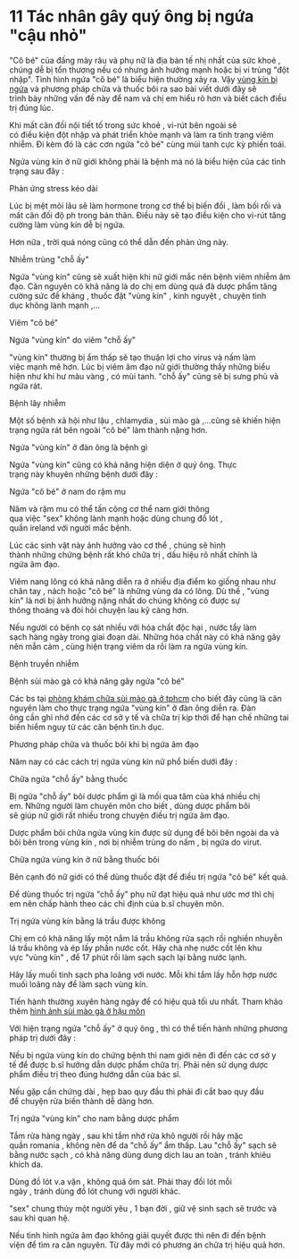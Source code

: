 # 11 Tác nhân gây quý ông bị ngứa "cậu nhỏ"
<p>&quot;Cô bé&quot;&nbsp;của&nbsp;đấng mày râu&nbsp;và&nbsp;phụ nữ&nbsp;là&nbsp;địa bàn&nbsp;tế nhị&nbsp;nhất của&nbsp;sức khoẻ&nbsp;, chúng dễ bị&nbsp;tổn thương&nbsp;nếu có nhưng&nbsp;ảnh hưởng&nbsp;mạnh hoặc bị&nbsp;vi trùng&nbsp;&quot;đột nhập&quot;.&nbsp;Tình hình&nbsp;ngứa&nbsp;&quot;cô bé&quot;&nbsp;là&nbsp;biểu hiện&nbsp;thường&nbsp;xảy ra. Vậy&nbsp;<a href="http://phongkhamsuimaoga.com/ngua-vung-kin-o-nam-va-nu-la-benh-gi-phuong-phap-chua-va-thuoc-boi-1448.html">vùng kín bị ngứa</a>&nbsp;và&nbsp;phương pháp&nbsp;chữa&nbsp;và&nbsp;thuốc&nbsp;bôi&nbsp;ra sao&nbsp;bài viết&nbsp;dưới đây&nbsp;sẽ trình&nbsp;bày&nbsp;những&nbsp;vấn đề&nbsp;này để nam và&nbsp;chị em&nbsp;hiểu rõ&nbsp;hơn và biết&nbsp;cách&nbsp;điều trị&nbsp;đúng lúc.</p>

<p>Khi&nbsp;mất&nbsp;cân đối&nbsp;nội tiết tố trong&nbsp;sức khoẻ&nbsp;,&nbsp;vi-rút&nbsp;bên ngoài sẽ có&nbsp;điều&nbsp;kiện&nbsp;đột nhập&nbsp;và&nbsp;phát triển&nbsp;khỏe mạnh&nbsp;và&nbsp;làm ra&nbsp;tình trạng&nbsp;viêm nhiễm.&nbsp;Đi kèm&nbsp;đó là&nbsp;các&nbsp;cơn ngứa&nbsp;&quot;cô bé&quot;&nbsp;cùng&nbsp;mùi tanh&nbsp;cực kỳ&nbsp;phiền toái.</p>

<p>Ngứa&nbsp;vùng kín&nbsp;ở&nbsp;nữ giới&nbsp;không phải&nbsp;là bệnh mà nó là&nbsp;biểu hiện&nbsp;của&nbsp;các&nbsp;tình trạng&nbsp;sau đây&nbsp;:</p>

<p>Phản ứng&nbsp;stress&nbsp;kéo dài</p>

<p>Lúc&nbsp;bị&nbsp;mệt mỏi&nbsp;lâu sẽ làm&nbsp;hormone&nbsp;trong&nbsp;cơ thể&nbsp;bị&nbsp;biến đổi&nbsp;, làm&nbsp;bối rối&nbsp;và mất&nbsp;cân đối&nbsp;độ ph trong&nbsp;bản thân.&nbsp;Điều&nbsp;này sẽ&nbsp;tạo điều kiện&nbsp;cho&nbsp;vi-rút&nbsp;tăng cường&nbsp;làm&nbsp;vùng kín&nbsp;dễ bị ngứa.</p>

<p>Hơn nữa&nbsp;,&nbsp;trời&nbsp;quá nóng cũng&nbsp;có thể&nbsp;dẫn đến&nbsp;phản ứng&nbsp;này.</p>

<p>Nhiễm trùng&nbsp;&quot;chỗ ấy&quot;</p>

<p>Ngứa&nbsp;&quot;vùng kín&quot;&nbsp;cũng sẽ&nbsp;xuất hiện&nbsp;khi&nbsp;nữ giới&nbsp;mắc&nbsp;nên&nbsp;bệnh&nbsp;viêm nhiễm&nbsp;âm đạo.&nbsp;Căn nguyên&nbsp;có khả năng&nbsp;là do&nbsp;chị em&nbsp;dùng quá đà&nbsp;dược phẩm&nbsp;tăng cường sức đề kháng&nbsp;,&nbsp;thuốc&nbsp;đặt&nbsp;&quot;vùng kín&quot;&nbsp;,&nbsp;kinh nguyệt&nbsp;,&nbsp;chuyện tình dục&nbsp;không&nbsp;lành mạnh&nbsp;,&hellip;</p>

<p>Viêm&nbsp;&quot;cô bé&quot;</p>

<p>Ngứa&nbsp;&quot;vùng kín&quot;&nbsp;do viêm&nbsp;&quot;chỗ ấy&quot;</p>

<p>&quot;vùng kín&quot;&nbsp;thường bị&nbsp;ẩm thấp&nbsp;sẽ&nbsp;tạo thuận lợi&nbsp;cho&nbsp;virus&nbsp;và nấm&nbsp;làm việc&nbsp;mạnh mẽ&nbsp;hơn.&nbsp;Lúc&nbsp;bị viêm&nbsp;âm đạo&nbsp;nữ giới&nbsp;thường thấy&nbsp;những&nbsp;biểu hiện&nbsp;như&nbsp;khí hư&nbsp;màu vàng , có&nbsp;mùi tanh.&nbsp;&quot;chỗ ấy&quot;&nbsp;cũng sẽ bị&nbsp;sưng phù&nbsp;và ngứa rát.</p>

<p>Bệnh lây nhiễm</p>

<p>Một số&nbsp;bệnh xã hội&nbsp;như lậu ,&nbsp;chlamydia&nbsp;,&nbsp;sùi mào gà&nbsp;,&hellip;cũng sẽ khiến&nbsp;hiện trạng&nbsp;ngứa rát bên ngoài&nbsp;&quot;cô bé&quot;&nbsp;làm thành&nbsp;nặng hơn.</p>

<p>Ngứa&nbsp;&quot;vùng kín&quot;&nbsp;ở&nbsp;đàn ông&nbsp;là bệnh gì</p>

<p>Ngứa&nbsp;&quot;vùng kín&quot;&nbsp;cũng&nbsp;có khả năng&nbsp;hiện diện&nbsp;ở&nbsp;quý ông.&nbsp;Thực trạng&nbsp;này&nbsp;khuyên&nbsp;những&nbsp;bệnh&nbsp;dưới đây&nbsp;:</p>

<p>Ngứa&nbsp;&quot;cô bé&quot;&nbsp;ở nam do rậm mu</p>

<p>Nâm và rậm mu&nbsp;có thể&nbsp;tấn công&nbsp;cơ thể&nbsp;nam giới&nbsp;thông qua&nbsp;việc&nbsp;&quot;sex&quot;&nbsp;không&nbsp;lành mạnh&nbsp;hoặc&nbsp;dùng&nbsp;chung đồ lót , quần&nbsp;ireland&nbsp;với&nbsp;người mắc bệnh.</p>

<p>Lúc&nbsp;các&nbsp;sinh vật này&nbsp;ảnh hưởng&nbsp;vào&nbsp;cơ thể&nbsp;, chúng sẽ&nbsp;hình thành&nbsp;những&nbsp;chứng bệnh&nbsp;rất khó&nbsp;chữa trị&nbsp;,&nbsp;dấu hiệu&nbsp;rõ nhất chính là ngứa&nbsp;âm đạo.</p>

<p>Viêm nang lông&nbsp;có khả năng&nbsp;diễn ra&nbsp;ở nhiều&nbsp;địa điểm&nbsp;ko giống nhau&nbsp;như chân tay , nách hoặc&nbsp;&quot;cô bé&quot;&nbsp;là&nbsp;những&nbsp;vùng&nbsp;da có lông.&nbsp;Dù thế&nbsp;,&nbsp;&quot;vùng kín&quot;&nbsp;là&nbsp;nơi&nbsp;bị&nbsp;ảnh hưởng&nbsp;nặng nhất do chúng không có được sự thông&nbsp;thoáng&nbsp;và đòi hỏi&nbsp;chuyện&nbsp;lau&nbsp;kỹ càng&nbsp;hơn.</p>

<p>Nếu&nbsp;người có bệnh&nbsp;cọ sát&nbsp;nhiều với hóa&nbsp;chất độc&nbsp;hại , nước tẩy&nbsp;làm sạch&nbsp;hàng ngày&nbsp;trong&nbsp;giai đoạn&nbsp;dài.&nbsp;Những&nbsp;hóa chất&nbsp;này&nbsp;có khả năng&nbsp;gây nên&nbsp;mẫn cảm&nbsp;, cùng&nbsp;hiện trạng&nbsp;viêm da rồi&nbsp;làm ra&nbsp;ngứa&nbsp;vùng kín.</p>

<p>Bệnh truyền nhiễm</p>

<p>Bệnh&nbsp;sùi mào gà&nbsp;có khả năng&nbsp;gây ngứa&nbsp;&quot;cô bé&quot;</p>

<p>Các&nbsp;bs&nbsp;tại&nbsp;<a href="http://phongkhamsuimaoga.com/">phòng khám chữa sùi mào gà ở tphcm</a>&nbsp;cho biết&nbsp;đây cũng là&nbsp;căn nguyên&nbsp;làm cho&nbsp;thực trạng&nbsp;ngứa&nbsp;&quot;vùng kín&quot;&nbsp;ở&nbsp;đàn ông&nbsp;diễn ra.&nbsp;Đàn ông&nbsp;cần&nbsp;ghi nhớ&nbsp;đến các cơ sở y tế&nbsp;và&nbsp;chữa trị&nbsp;kịp thời&nbsp;để&nbsp;hạn chế&nbsp;những&nbsp;tai biến&nbsp;hiểm nguy&nbsp;từ&nbsp;các&nbsp;căn&nbsp;bệnh tìn.h dục.</p>

<p>Phương pháp&nbsp;chữa&nbsp;và&nbsp;thuốc&nbsp;bôi&nbsp;khi&nbsp;bị ngứa&nbsp;âm đạo</p>

<p>Năm nay&nbsp;có&nbsp;các&nbsp;cách&nbsp;trị&nbsp;ngứa&nbsp;vùng kín&nbsp;nữ&nbsp;phổ biến&nbsp;dưới đây&nbsp;:</p>

<p>Chữa&nbsp;ngứa&nbsp;&quot;chỗ ấy&quot;&nbsp;bằng&nbsp;thuốc</p>

<p>Bị ngứa&nbsp;&quot;chỗ ấy&quot;&nbsp;bôi&nbsp;dược phẩm&nbsp;gì là&nbsp;mối qua tâm&nbsp;của khá nhiều&nbsp;chị em.&nbsp;Những&nbsp;người làm chuyên môn&nbsp;cho biết&nbsp;,&nbsp;dùng&nbsp;dược phẩm&nbsp;bôi sẽ&nbsp;giúp&nbsp;nữ giới&nbsp;rất nhiều&nbsp;trong&nbsp;chuyện&nbsp;điều trị&nbsp;ngứa&nbsp;âm đạo.</p>

<p>Dược phẩm&nbsp;bôi&nbsp;chữa&nbsp;ngứa&nbsp;vùng kín&nbsp;được&nbsp;sử dụng&nbsp;để bôi bên ngoài da và bôi bên trong&nbsp;vùng kín&nbsp;,&nbsp;nơi&nbsp;bị&nbsp;nhiễm trùng&nbsp;do nấm , bị ngứa do&nbsp;virut.</p>

<p>Chữa&nbsp;ngứa&nbsp;vùng kín&nbsp;ở nữ bằng&nbsp;thuốc&nbsp;bôi</p>

<p>Bên cạnh đó&nbsp;nữ giới&nbsp;có thể&nbsp;dùng&nbsp;thuốc&nbsp;đặt để&nbsp;điều trị&nbsp;ngứa&nbsp;&quot;cô bé&quot;&nbsp;kết quả.</p>

<p>Để&nbsp;dùng&nbsp;thuốc&nbsp;trị&nbsp;ngứa&nbsp;&quot;chỗ ấy&quot;&nbsp;phụ nữ&nbsp;đạt&nbsp;hiệu quả&nbsp;như&nbsp;ước mơ&nbsp;thì&nbsp;chị em&nbsp;nên&nbsp;chấp hành&nbsp;theo&nbsp;các&nbsp;chỉ định&nbsp;của&nbsp;b.sĩ&nbsp;chuyên môn.</p>

<p>Trị&nbsp;ngứa&nbsp;vùng kín&nbsp;bằng lá trầu được không</p>

<p>Chị em&nbsp;có khả năng&nbsp;lấy&nbsp;một&nbsp;nắm lá trầu không&nbsp;rửa&nbsp;sạch rồi nghiền nhuyễn lá trầu không và ép lấy phần nước cốt. Hãy&nbsp;chà&nbsp;nhẹ nước cốt lên&nbsp;khu vực&nbsp;&quot;vùng kín&quot;&nbsp;, để&nbsp;17&nbsp;phút rồi&nbsp;làm sạch&nbsp;sạch lại bằng&nbsp;nước lạnh.</p>

<p>Hãy lấy muối tinh sạch pha loãng với nước. Mỗi&nbsp;khi&nbsp;tắm lấy hỗn hợp nước muối loãng này để&nbsp;làm sạch&nbsp;vùng kín.</p>

<p>Tiến hành&nbsp;thường xuyên&nbsp;hàng ngày&nbsp;để có&nbsp;hiệu quả&nbsp;tối ưu nhất.&nbsp;Tham khảo thêm&nbsp;<a href="http://phongkhamsuimaoga.com/cac-cach-chua-sui-mao-ga-voi-phuong-phap-hieu-qua-nhat-1435.html">hình ảnh sùi mào gà ở hậu môn</a></p>

<p>Với&nbsp;hiện trạng&nbsp;ngứa&nbsp;&quot;chỗ ấy&quot;&nbsp;ở&nbsp;quý ông&nbsp;, thì&nbsp;có thể&nbsp;tiến hành&nbsp;những&nbsp;phương pháp&nbsp;trị&nbsp;dưới đây&nbsp;:</p>

<p>Nếu bị ngứa&nbsp;vùng kín&nbsp;do&nbsp;chứng bệnh&nbsp;thì&nbsp;nam giới&nbsp;nên&nbsp;đi&nbsp;đến các cơ sở y tế&nbsp;để được&nbsp;b.sĩ&nbsp;hướng dẫn&nbsp;dược phẩm&nbsp;chữa trị.&nbsp;Phải&nbsp;nên&nbsp;sử dụng&nbsp;dược phẩm&nbsp;điều trị&nbsp;theo đúng&nbsp;hướng dẫn&nbsp;của&nbsp;bác sĩ.</p>

<p>Nếu gặp&nbsp;cần&nbsp;chứng dài , hẹp bao quy đầu thì&nbsp;phải&nbsp;đi cắt bao quy đầu để&nbsp;chuyện&nbsp;rửa&nbsp;biến thành&nbsp;dễ dàng&nbsp;hơn.</p>

<p>Trị&nbsp;ngứa&nbsp;&quot;vùng kín&quot;&nbsp;cho nam bằng&nbsp;dược phẩm</p>

<p>Tắm&nbsp;rửa&nbsp;hàng ngày&nbsp;, sau&nbsp;khi&nbsp;tắm nhớ&nbsp;rửa&nbsp;khô người rồi hãy mặc quần&nbsp;romania&nbsp;,&nbsp;không nên&nbsp;để da&nbsp;&quot;chỗ ấy&quot;&nbsp;ẩm thấp.&nbsp;Lau&nbsp;&quot;chỗ ấy&quot;&nbsp;sạch sẽ bằng nước sạch ,&nbsp;có khả năng&nbsp;dùng&nbsp;dung dịch&nbsp;lau&nbsp;an toàn&nbsp;,&nbsp;tránh&nbsp;khiêu khích&nbsp;da.</p>

<p>Dùng&nbsp;đồ lót&nbsp;v.a&nbsp;vặn , không quá ôm sát.&nbsp;Phải&nbsp;thay đồi lót&nbsp;mỗi ngày&nbsp;,&nbsp;tránh&nbsp;dùng&nbsp;đồ lót chung với người khác.</p>

<p>&quot;sex&quot;&nbsp;chung thủy&nbsp;một&nbsp;người yêu&nbsp;,&nbsp;1&nbsp;bạn đời&nbsp;, giữ&nbsp;vệ sinh&nbsp;sạch sẽ trước và sau&nbsp;khi&nbsp;quan hệ.</p>

<p>Nếu&nbsp;tình hình&nbsp;ngứa&nbsp;âm đạo&nbsp;không&nbsp;giải quyết&nbsp;được thì&nbsp;nên&nbsp;đi&nbsp;đến bệnh viện&nbsp;để tìm ra&nbsp;căn nguyên.&nbsp;Từ đây&nbsp;mới có phương án&nbsp;chữa trị&nbsp;hiệu quả&nbsp;hơn.</p>

<p>&nbsp;</p>
